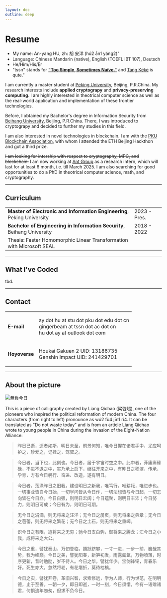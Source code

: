 ```yaml
---
layout: doc
outline: deep
---
```


# Resume

- My name: An-yang HU, zh: 胡 安洋 (hú2 ān1 yáng2)"
- Language: Chinese Mandarin (native), English (TOEFL iBT 107), Deutsch
- He/Him/His/Er
- "tssn" stands for [**\"Too Simple, Sometimes Naïve.\"**](https://en.wikiquote.org/wiki/Jiang_Zemin#%22Too_simple,_sometimes_na%C3%AFve%22) and [Tang Keke](https://love-live.fandom.com/wiki/Keke_Tang) is qute."

I am currently a master student at [Peking University](https://www.pku.edu.cn), Beijing, P.R.China. My research interests include **applied cryptograpy** and **privacy-preserving computing**. I am highly interested in theotrical computer science as well as the real-world application and implementation of these frontier technologies.

Before, I obtained my Bachelor's degree in Information Security from [Beihang University](https://www.buaa.edu.cn), Beijing, P.R.China. There, I was introduced to cryptograpy and decided to further my studies in this field.

I am also interested in novel technologies in blockchain. I am with the [PKU Blockchain Association](https://x.com/PKUBlockchain), with whom I attended the ETH Beijing Hackthon and got a third prize.

~~I am looking for intership with respect to cryptography, MPC, and blockchain.~~ I am now working at [Ant Group](https://www.antgroup.com/) as a research intern, which will last for at least 6 month, i.e. till March 2025. I am also searching for good opportunities to do a PhD in theotrical computer science, math, and cryptography.

---

## Curriculum

<!-- | | |
| --- | --- |
| Master of Electronic and Information Engineering, Peking University| 2023 - Pres. |
| Bachelor of Engineering in Information Security, Beihang University | 2018 - 2022 |
| Thesis: Faster Homomorphic Linear Transformation with Microsoft SEAL | | -->

<table>
    <tr>
        <td><b>Master of Electronic and Information Engineering</b>, Peking University</td>
        <td>2023 - Pres.</td>
    </tr>
    <tr>
        <td><b>Bachelor of Engineering in Information Security</b>, Beihang University</td>
        <td>2018 - 2022</td>
    </tr>
    <tr>
        <td>Thesis: Faster Homomorphic Linear Transformation with Microsoft SEAL</td>
    </tr>
</table>

---

## What I've Coded

tbd.

---

## Contact

<table>
    <tr>
        <td><b>E-mail</b></td>
        <td>
        <p>
        ay dot hu at stu dot pku dot edu dot cn<br/>
        gingerbeam at tssn dot ac dot cn<br/>
        hu dot ay at outlook dot com
        </p>
        </td>
    </tr>
    <tr>
        <td><b>Hoyoverse</b></td>
        <td>
        <p>
        Houkai Gakuen 2 UID: 13186735<br/>
        Genshin Impact UID: 241429701
        </p>
        </td>
    </tr>
    <!-- <tr>
        <td><b>Online</b></td>
        <td>tbd.</td>
    </tr> -->
    <!-- <tr>
        <td><b>My PGP Public Key</b></td>
        <td>
            -----BEGIN PGP PUBLIC KEY BLOCK-----<br/>
            xsFNBGaPlsABEACvOhOgoQKS5qA6uEeOAmbzpU7neLBaZFnS5A6UGobshuIzJQKN
            Z9qlEtX3/Y+krmhFDzTwxA7is1xiq7FtFLXt9QQUWhuMLnNt2l2eMq7HgEo9HptN
            FX8qLlEvVv1qh+k/Xrbv+1j05T3xK5viMihuBsvd3sMF9IyNBKb28VAvBV++0bGe
            eMNzOJUrCfAl0TLdlaGOjQH06AKYTynSlEIyRyRkqXXfvGYeLapdUwHmb6WkBduZ
            IsQdziBgB2n6C7x9XMXBTWyApIL8aBk+kN9ZE1Ri2XRimXGvg2bwjlM91zmuZQAh
            9YKOTe3biZAJBa41ZGG1ySuRfPK6YBnAhIh8vWI/3nNjalNy4Swqw7EG7Bc3sS+z
            yon8oYkIxUL9wRdO/nLWd6ZbRj5h34qlcDw1xJ1Co7bPJxbXWi4dI9LNEbjqFJEo
            Pcd+cvBBOKSaXmmv4vgMtF6Upb79O71KuRMjUUU7JZ3ZByGMOd6ggrE/zzr2jBYQ
            0EYN3LrLktiNUaOetWJZ0Se4NS8mKBSD6jLj63ARU8CVqOwDobGkTV+VkmPkfKdq
            Y0Y9+heZquaEJ6WBhuXo54x8PoeSVLx6L3acotclzuEBzRXvphK76+gsCqNyl5Sp
            k7AsVSyMzwhzHCMJVOHak9HPnAC2MJMNOSC2vXydJ+OSG6orHXnwQCClewARAQAB
            zSJBbnlhbmcgSHUgPGdpbmdlcmJlYW1Ab3V0bG9vay5jb20+wsF0BBMBCgAeBQJm
            j5bAAhsDAwsJBwMVCggCHgECF4ADFgIBAhkBAAoJEGIDwZgpz3zZ57wP/Rk9CT20
            9rPM00SswdysUY4KmZMx2BkyUS/GP2wCpoOm+V4sF3wuh/ycjIacI4p/brNnTRKr
            PnfDMfA0KLOCL60teJC+iu9sf03aNVWVB27dOVICry3XIB2f1j3e9ldjGlXdOLbo
            c/UKgPH1iLczqN+VIXnwh//nvh+eEoE1JdIKtNY5Wj+VjgxD6RkjSiSdovd5LduA
            pwSyJ56LvTvBCRiMVdCIx0xUd/WayEArMO7dcCB52Nu4S7LOpEdl8ALUyzYT2gVm
            V39R+SOmffe2gF6oHGyktq1jGkd2oWT8ohMZ75ZZjHdOA/ZYtygVt6fqGBTzCnGd
            s89zPFEow3yGmrIAgDk88T8o91dIAE+XE3OR3r1W+GAbhOuXBtkUXXORDZmtymXw
            HRN8DlPb++QeUTcZIjShOWzSsCCMWe0b5PW1791I2BZ3f4G8oepmEryCkc6VR71E
            5nODRgS/OFNQ+IBQmvPf7w9WwQn8wGL6Fi3ydDgcfrMNEBOD8eNHLSIFfeqJFFDo
            jtZ5v374vrs+4dk50Q7LaM57cC4pYip0Ng1otubxY8vS62T7e6RWQ2UdMbjivyBO
            UliIja4OBA4fULkMtaMqoz7qYXbfXQdr+CHJdXdeksY/MMgvvDGfzOsPAu098bSP
            myGLglBivvIiIgQvlYLMROA2lEndG/+wTc0gzR1BbnlhbmcgSHUgPGh1LmF5QG91
            dGxvb2suY29tPsLBcQQTAQoAGwUCZo+WwAIbAwMLCQcDFQoIAh4BAheAAxYCAQAK
            CRBiA8GYKc982fQYD/40jVAoNJaBntMID7fNaBA5Xd+4X/GiKR28c5HHQpXhIS+m
            7avPbOPB7WsllNV0Wnf5ZESSPIWRQFopjwmi/Mf0I1Vv9bgnIaorJEhgEALyMQ0a
            QDiHm6nOdkBw3deGHeRjYlxDBuzvdlVyVkmqXnoQXbp0rg/WsvGStbWM4f7pm5Iz
            oTgeNWT7FhVSLGsVQUhFNRys9qZ++ZhpUjx2INCSqYajH8ZSjxn9pguqA+5JmskK
            PKFwR72FBMlXc5XV6c69RY9FWMiygO8lRK6+psMSG9wq3Rv2ovV1B6ho47lBuoDa
            lllNm2dTfUK2PyJ5Tn2fn5W73MuuzG0ddF53SfzEFwDDIvSMBH1/ToYLCZsquoql
            RIJWkQnldyt+fAYYydoxxD24NxNgx/JMk3AKqTs4Dmzkjge2x7jKNRMgJlF1nddP
            V8vdb40A2uJ1ZiuD0zgQXnvaPGvucrK3FJr1Xbn59dGGjz57AUO9K7io0ahzVyM7
            cSck51X0gE1Wr8gj5WzvVbgEGBLi0YB6A125jdctzWMmdd1VC4TAue81uwmadId7
            nekpaXUnkihXDQchZ0KgqMI2jA1iw5aqeI4xrDPcmIZt/YpBcMc2cw+AJfuCRpeQ
            PAWEo9vSb4/gLEknfipUUk/Gsp63+xIGcgWxOZuxxcNxer7O9EQmIAUnA5Z+Is0h
            QW55YW5nIEh1IDxnaW5nZXJiZWFtQHRzc24uYWMuY24+wsFxBBMBCgAbBQJmj5bA
            AhsDAwsJBwMVCggCHgECF4ADFgIBAAoJEGIDwZgpz3zZdZIQAKmmi1hEOc5VL/YI
            Q0o4GjUo1OI/OXSXr+LKdMByhAtT8IsggHf/wXTRegIk9rHdmt6xe3fiT/iKmRms
            gew5nkeckQytxOFQr0738D9RRFd0q28G5ZyzUIX5c3txKvAgqWwqqQsqZ0oEfug5
            Bl40B6M/i3VXTxSGJ1URAFXHEmGUFKyW6ABNlwMmJsJ75L2jT9jYOQZ1dEDGe58u
            5ce/Gr1qn9QrXJMiaDjtnV4rd/WkDPq+nHsBAH8qEAVmox0CcoQefxT2rDehkLEB
            qJMSNon+vrnrwHfg6RegoWJXL6TG7XzSsWxNB9/WlwRxrcspBBiASAn66Do9yClL
            xJCw6QRgTLJFmq1UPQxX0RatbgwgtWTmZ4XyS39857Oy0BxKQ463vnEe0cUzX3uQ
            Vp47dNR2uR0EelJAeGza0pjum5FTMu2iiHBdNtYgaAx0Mqpvw5DsKqVUI8uXGD4x
            mQeRScVQwekQ82sj+J1S3LoLdbhPltOIXlFOr2lQTZvUpRTzBDL3Xmt+Lp/E7MPZ
            +PWj6rYR1HjJq6sjdg3vVkECAMmnEuCFcnuM0MWsKPLZZf+JzM0FMA9WkBiBc5ms
            h/9Egyq0KS6T90wUToAdRWW0BQIDGZrCOK89rporgJzJ7oE/mudE0vv+Z0khhgcX
            OG+DO+Ec1Tw0b6y7k7xpXttV9qKxzsBNBGaPlsABCADU/h6BY0n0PXjz+lGOpwPz
            0nRTvukhQ2KUTPbP2w4CK6sJpazgZ+DiD3SaTv/mbCKbTznDUAD2VdT907I8YWmw
            9p2hbcaNvgRfjk5fqUV8nMDT4TM621Ucg1GekjGzseasCLil/TK4iNelm71hxJ4m
            kpzL9Rb/wd0H9lcoca6x/WUMJTkXKPuNl5bVV3jrxnvs4AQo9O/hK3YfD0VKeROE
            zhbU3qGtvNe+AomCIBq80ZYXrN783eD2z4mzFcYyi2X4bKM5xHaO4t0IBQKPM+LI
            9YI3EPv5gjFGKAe68BViApTGu/rj7TivtZqHA2hrkfhrB5Z/yzo8Nytbypq35lhZ
            ABEBAAHCwoQEGAEKAA8FAmaPlsAFCQ8JnAACGwwBKQkQYgPBmCnPfNnAXSAEGQEK
            AAYFAmaPlsAACgkQFpoOdzqjkK5tdgf9G1ModDCLmQXbzW1zaY6ewlHghdhdGBLi
            BisnT70GnNisTxIa2ek0DlfkFf/Loiq/7aAb2gLlaEcfYkt9kpgfMdKequ97joMe
            NRVP3x7o/v0m4Wfv/b05WPHLTaepPa3hQQDdLBN37GTkCma0QfqrD4yat3d+heCX
            oYVBxBgUL/Nez3sT7sN3eQm6lvSDqUCZoZ4ZfZP1YtTS9lCJnXNCoVg6uTqgpB58
            032HYeh1RlXmyS2kFJvPKvx1KLAEBCs+9+PxkGYcRKoT0nW2zOSWHZBi53ZOZ20y
            jGEgoTDecHvPW4liY1dUUzQm14sw+ABmCvryb0f58WqtbY3sSFBsAV/0D/9EGYij
            vu2+hlJDv8DVrCuX7ROmnFpgJyaJig71BFALLODeJNm8ITrrks7y44kPuXcx9pSm
            U7wSwNzHsodOUOeL4ENdN60py9k+Flg1x63vPldeoFXgvA3ocwUcswd4qqcvEwJy
            Qnan22D4suGFelSzqcBxQTTe9omg0xP/Hcdnv+QEQXN7F4RxoLr+Xn2jqf971GHq
            iS/Jb6QJUUYPkwuBf22lihqbDgWVPnYZzpoOSFDy2UlWjTFLapCzg3PjypWaun7e
            KwHbibrSgy8u3cqF79z2vknyNZTq9zacH42xAVUWaI78c0ej1hLXczkvMH67z2Az
            HWkrXCuo+lWEjmQmpqYlm59TIPn6xg9r1jlH3lm97AVuDQGBKoKLolquXirbFHwr
            AovWW+F/JQ3uYAmHNucvjMBAfASx2O1oc45rvxgo9T3aZ9b6bxA5f36HZjRbD4T1
            4V17McfToRsyzrnX2Jj1pSIiBXI9N0/WFV8gUS9+/jA/G11VwyJwC+Wxiux01JZu
            TJU+s7vT6PqMhioYCXj7+U89zVKFApC4eOx3jIDF/sJlN/z4s8SdZgxjaLbPzyUF
            IDfnHBpyE9dgJ3lDHfrtP8gJhupM9gFXYl24sn4d4K1FPbQ39f/ZNlc3TXmN/cV8
            5/rLC8JX8gJbAO2/4CX+AfKoeWjaZC03M32NKM7ATQRmj5bAAQgAp4kADo4rfJFz
            izt/MlV4CdSHq1xH2oweAy9RFV6ho8+E7hLrAkwL4dA60Qa90rUVF2ADmfgtlRh6
            BKE83sZ8alRshmhUnWThLUd6//igLPE4AbdZk1wjAZlGFzuVcRST9XANrP6aRmIf
            1objS1qlSZK/c/Vvl/YxNwgwvj8yYDoNe+fOW+B13aRuRIiDvdOWitM4mIG5CxIN
            7nQi0zp87onBqUhzyU65LkHD/xuRSLY0D2JLQjsXD7kH037n8sxxo/V5mwrJIfFX
            4lB7aMHRjDLOXQK/8WGKbKbaPBSbDDC9YNju2GiH4JdX9ytX4zgG0Q9UNFpoovA6
            lJjEkxSKNwARAQABwsKEBBgBCgAPBQJmj5bABQkPCZwAAhsiASkJEGIDwZgpz3zZ
            wF0gBBkBCgAGBQJmj5bAAAoJENmbzj/DUfjQFcsH/0d47hMD40yprjN+H7psCiNs
            RRSIaVNulRzoCW5QSL9ggFApb3ZE/liZqg+V6E2zuj3/GJxippaf7S7jikUNXcdl
            yHK50x4czhK8XMx3gIOwr3xqQIGctpKuepckkLWCCKSzSr6lQMoSzVg3GZWYNHuE
            G92z+tNhJjvt9Qr94S2W4cdL/wTRusnAU/sKYHGm/o87R4tLgahBDgm6jJtUuW5B
            8QHbicuZIGzTOP9Teh5/1U33R75DwKVdO0m7v9uYHdnKpvwt1XkRwjsT5fABLIGI
            zhLXHA4yElwOfYbzljaOFuIFYPrOr/97aGoBX3xmjEtKoOYqhBHKig3EjaS4XJb1
            qRAAjwa5ywIuP9DKgn5AcfSPmn5WJPjndqtwvoBSJ/XwKp6cE4ev/qH1BQ/kePe9
            baYP8TmFiQq/rXgab/pgAU9QjW4KyToHWQAt1UPo1BE1Wagkz9Y1ZbZ6k6Y9mJkW
            7/IpiTT2aBTs9TPmignE9WcWNH5jHXmcDyhEQLiGnhxChPaIzvNr+GVDPkZ1y6f/
            L3/gTo0t4K8EgzldLa9HVDhVkgiK1UrHkCcZwktJppphTOHoEGlPLCskQZWfiaCg
            XtUF4zr5ABiC+xpBPYWG9jNyBKUBaQ7an73rQVzZqRUFkzMnJopGmBP6TDGgbVx3
            yvM95+RljKqOBs9P97R6WykbF7WZ2EdFaiW2xlByNVKi32Ztusq5pw0OfV6XqPO0
            pX/g/ni4VZEwvbuDvUk7yT9stakW1TeAPoUNewyKH/Ij8HG9WYdV2J2DpajSpu5W
            NnSnkS0dKzs9IX6COB93gAdPeBbzgib9fjWuWfROwKpfLdSJYNwsr/LEzfN13zPN
            bXUYGenfm0kS+37umx/jM2L8AkPW5WFBoFXr2s+BoEhJHgh52wxoBuz5wciuDWcf
            rspuCSFPnUfeyDHiHQQ+ueSxG/goIJcOGJSxinLWMWpzHWsCm1xQZLSNXVCIOcMH
            pTCW212lGM/DFlH//9BVnj885HNyBoTIKAK9gAaS4U/3obY=<br/>
            =8wIk<br/>
            -----END PGP PUBLIC KEY BLOCK-----
        </td>
    </tr> -->
</table>

---

## About the picture

![無負今日](/logo.png)

This is a piece of calligraphy created by Liang Qichao (梁啓超), one of the pioneers who inspired the political reformation of modern China. The four characters (from right to left) pronounce as wú2 fù4 jīn1 rì4. It can be translated as "Do not waste today" and is from an article Liang Qichao wrote to young people in China during the invasion of the Eight-Nation Alliance:

> 昨日已逝，逝者如斯，明日未至，前景何知，唯今日握在诸君手中，尤应呵护之，珍爱之，记挂之，驾驭之。

> 今日者，当下也，此刻也。今日者，居于宇宙时空之中。此中者，菲庸庸碌碌，不进不退之中，实乃承上启下，继往开来之中，有昨日之积淀，传承、孕育，方有今日躬行、奋进、改造，遂有明日。

> 今日者，荡涤昨日之旧我，建设明日之新我，唯笃行，唯耕耘，唯进步也。一切事业皆自今日始，一切学问皆从今日作，一切法想皆与今日起，一切志向皆在今日立。今日自强，则明日宏阔；今日蕴聚，则明日丰沛；今日努力，则明日可成；今日有为，则明日可期。

> 无今日之涓滴，则无将来之汪洋；无今日之册页，则无将来之典章；无今日之苞蕾，则无将来之繁花；无今日之土石，则无将来之重嶂。

> 识今日之有限，追将来之无穷；驰今日支白驹，御将来之腾龙；汇今日之小我，成将来之大公。

> 今日之重，譬犹泰山，万仞登临，踊跃跻攀，一寸一进，一步一前，巍哉其势，我为峰巅。今日之美，譬犹阳春，新笋初发，雨露氤氲，万物喷薄，时序更新，昔时勉励，岁不待人。今日之华，譬犹年少。宝剑锋铓，青春乐好。死生亦大，忽然将老，有花堪折，莫待枯槁。

> 今日之实，譬犹开卷，革旧兴智，求索修远，学为人师，行为世范，在明明德，止于至善。一朝一夕，即日即逝，一时一刻，今日须惜，今有一语赠诸君，何惧流年匆匆，但求不负今日。